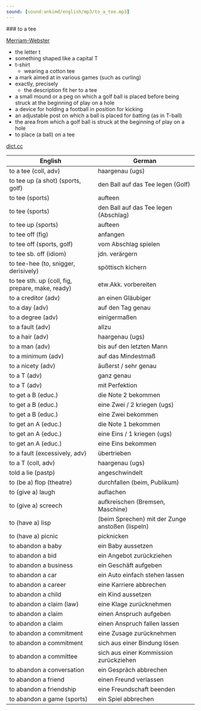 ```yaml
---
sound: [sound:ankimd/english/mp3/to_a_tee.mp3]
---
```


\### to a tee

[Merriam-Webster](https://www.merriam-webster.com/dictionary/to+a+tee)

- the letter t
- something shaped like a capital T
- t-shirt
    - wearing a cotton tee
- a mark aimed at in various games (such as curling)
- exactly, precisely
    - the description fit her to a tee
- a small mound or a peg on which a golf ball is placed before being struck at the beginning of play on a hole
- a device for holding a football in position for kicking
- an adjustable post on which a ball is placed for batting (as in T-ball)
- the area from which a golf ball is struck at the beginning of play on a hole
- to place (a ball) on a tee

[dict.cc](https://www.dict.cc/to+a+tee)

| English        | German       |
| -------------- | ------------ |
| to a tee (coll, adv) | haargenau (ugs) |
| to tee up (a shot) (sports, golf) | den Ball auf das Tee legen (Golf) |
| to tee (sports) | aufteen |
| to tee (sports) | den Ball auf das Tee legen (Abschlag) |
| to tee up (sports) | aufteen |
| to tee off (fig) | anfangen |
| to tee off (sports, golf) | vom Abschlag spielen |
| to tee sb. off (idiom) | jdn. verärgern |
| to tee-hee (to, snigger, derisively) | spöttisch kichern |
| to tee sth. up (coll, fig, prepare, make, ready) | etw.Akk. vorbereiten |
| to a creditor (adv) | an einen Gläubiger |
| to a day (adv) | auf den Tag genau |
| to a degree (adv) | einigermaßen |
| to a fault (adv) | allzu |
| to a hair (adv) | haargenau (ugs) |
| to a man (adv) | bis auf den letzten Mann |
| to a minimum (adv) | auf das Mindestmaß |
| to a nicety (adv) | äußerst / sehr genau |
| to a T (adv) | ganz genau |
| to a T (adv) | mit Perfektion |
| to get a B (educ.) | die Note 2 bekommen |
| to get a B (educ.) | eine Zwei / 2 kriegen (ugs) |
| to get a B (educ.) | eine Zwei bekommen |
| to get an A (educ.) | die Note 1 bekommen |
| to get an A (educ.) | eine Eins / 1 kriegen (ugs) |
| to get an A (educ.) | eine Eins bekommen |
| to a fault (excessively, adv) | übertrieben |
| to a T (coll, adv) | haargenau (ugs) |
| told a lie (pastp) | angeschwindelt |
| to (be a) flop (theatre) | durchfallen (beim, Publikum) |
| to (give a) laugh | auflachen |
| to (give a) screech | aufkreischen (Bremsen, Maschine) |
| to (have a) lisp | (beim Sprechen) mit der Zunge anstoßen (lispeln) |
| to (have a) picnic | picknicken |
| to abandon a baby | ein Baby aussetzen |
| to abandon a bid | ein Angebot zurückziehen |
| to abandon a business | ein Geschäft aufgeben |
| to abandon a car | ein Auto einfach stehen lassen |
| to abandon a career | eine Karriere abbrechen |
| to abandon a child | ein Kind aussetzen |
| to abandon a claim (law) | eine Klage zurücknehmen |
| to abandon a claim | einen Anspruch aufgeben |
| to abandon a claim | einen Anspruch fallen lassen |
| to abandon a commitment | eine Zusage zurücknehmen |
| to abandon a commitment | sich aus einer Bindung lösen |
| to abandon a committee | sich aus einer Kommission zurückziehen |
| to abandon a conversation | ein Gespräch abbrechen |
| to abandon a friend | einen Freund verlassen |
| to abandon a friendship | eine Freundschaft beenden |
| to abandon a game (sports) | ein Spiel abbrechen |
